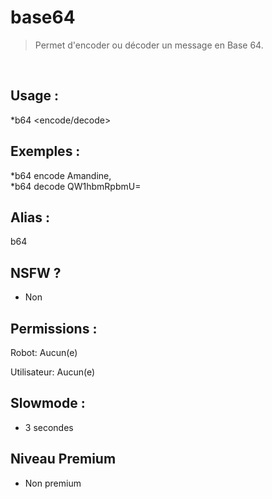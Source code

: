 # base64

> Permet d'encoder ou décoder un message en Base 64.

<br>

## Usage :

*b64 <encode/decode> <message> 

## Exemples :

*b64 encode Amandine,
<br>*b64 decode QW1hbmRpbmU=

## Alias :

b64

## NSFW ?

- Non

## Permissions :

Robot: Aucun(e)
<br>

Utilisateur: Aucun(e)

## Slowmode :

- 3 secondes

## Niveau Premium

- Non premium